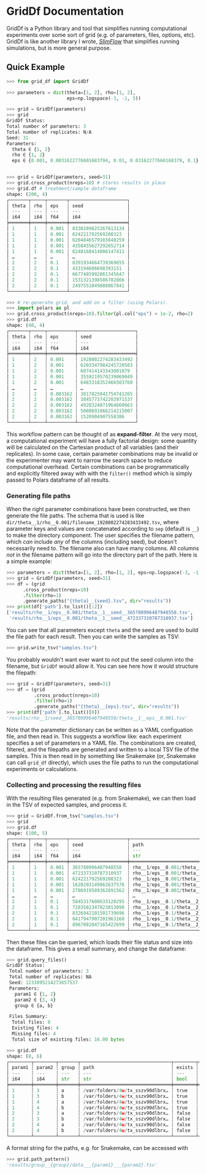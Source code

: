 # GridDf Documentation

GridDf is a Python library and tool that simplifies running computational
experiments over some sort of grid (e.g. of parameters, files, options, etc).
GridDf is like another library I wrote,
*[SlimFlow](https://github.com/vsbuffalo/slimflow/)* that simplifies running
simulations, but is more general purpose.

## Quick Example

```python
>>> from grid_df import GridDf

>>> parameters = dict(theta=[1, 2], rho=[1, 2],
                      eps=np.logspace(-3, -1, 5))

>>> grid = GridDf(parameters)
>>> grid
GridDf Status:
Total number of parameters: 3
Total number of replicates: N/A
Seed: 31
Parameters:
  theta ∈ {1, 2}
  rho ∈ {1, 2}
  eps ∈ {0.001, 0.0031622776601683794, 0.01, 0.03162277660168379, 0.1}


>>> grid = GridDf(parameters, seed=31)
>>> grid.cross_product(nreps=10) # stores results in place
>>> grid.df # treatment/sample dataframe
shape: (200, 4)
┌───────┬─────┬───────┬─────────────────────┐
│ theta ┆ rho ┆ eps   ┆ seed                │
│ ---   ┆ --- ┆ ---   ┆ ---                 │
│ i64   ┆ i64 ┆ f64   ┆ i64                 │
╞═══════╪═════╪═══════╪═════════════════════╡
│ 1     ┆ 1   ┆ 0.001 ┆ 8330289625267613134 │
│ 1     ┆ 1   ┆ 0.001 ┆ 624221792569208323  │
│ 1     ┆ 1   ┆ 0.001 ┆ 6204846579103848259 │
│ 1     ┆ 1   ┆ 0.001 ┆ 4358455627292652714 │
│ 1     ┆ 1   ┆ 0.001 ┆ 6248168414806147411 │
│ …     ┆ …   ┆ …     ┆ …                   │
│ 2     ┆ 2   ┆ 0.1   ┆ 8391934664739369655 │
│ 2     ┆ 2   ┆ 0.1   ┆ 433194606698393151  │
│ 2     ┆ 2   ┆ 0.1   ┆ 6677485992861345647 │
│ 2     ┆ 2   ┆ 0.1   ┆ 1531321398586782866 │
│ 2     ┆ 2   ┆ 0.1   ┆ 2497551049888867841 │
└───────┴─────┴───────┴─────────────────────┘

>>> # re-generate grid, and add on a filter (using Polars).
>>> import polars as pl
>>> grid.cross_product(nreps=10).filter(pl.col("eps") < 1e-2, rho=2)
>>> grid.df
shape: (40, 4)
┌───────┬─────┬──────────┬─────────────────────┐
│ theta ┆ rho ┆ eps      ┆ seed                │
│ ---   ┆ --- ┆ ---      ┆ ---                 │
│ i64   ┆ i64 ┆ f64      ┆ i64                 │
╞═══════╪═════╪══════════╪═════════════════════╡
│ 1     ┆ 2   ┆ 0.001    ┆ 1928002274283433492 │
│ 1     ┆ 2   ┆ 0.001    ┆ 6203347984245720503 │
│ 1     ┆ 2   ┆ 0.001    ┆ 607414143343001079  │
│ 1     ┆ 2   ┆ 0.001    ┆ 3559219570239069049 │
│ 1     ┆ 2   ┆ 0.001    ┆ 6483318352466503760 │
│ …     ┆ …   ┆ …        ┆ …                   │
│ 2     ┆ 2   ┆ 0.003162 ┆ 3817825041754741265 │
│ 2     ┆ 2   ┆ 0.003162 ┆ 3845773742203971537 │
│ 2     ┆ 2   ┆ 0.003162 ┆ 4928324071964660663 │
│ 2     ┆ 2   ┆ 0.003162 ┆ 5080691066214215007 │
│ 2     ┆ 2   ┆ 0.003162 ┆ 1520904907558386    │
└───────┴─────┴──────────┴─────────────────────┘

```

This workflow pattern can be thought of as **expand-filter**. At the very most,
a computational experiment will have a fully factorial design: some quantity
will be calculated on the Cartesian product of all variables (and their
replicates). In some case, certain parameter combinations may be invalid or the
experimenter may want to narrow the search space to reduce computational
overhead. Certain combinations can be programmatically and explicitly filtered
away with with the `filter()` method which is simply passed to Polars dataframe
of all results.

### Generating file paths

When the right parameter combinations have been constructed, we then generate
the file paths. The schema that is used is like
`dir/theta__1/rho__0.001/filename_1928002274283433492.tsv`, where parameter
keys and values are concatenated according to `sep` (default is `__`) to make the 
directory component. The user specifies the filename pattern, which *can* include
*any* of the columns (including seed), but doesn't necessarily need to. The filename
also can have many columns. All columns *not* in the filename pattern will go into 
the directory part of the path. Here is a simple example:

```python
>>> parameters = dict(theta=[1, 2], rho=[1, 2], eps=np.logspace(-3, -1, 5))
>>> grid = GridDf(parameters, seed=31)
>>> df = (grid
      .cross_product(nreps=10)
      .filter(rho=1)
      .generate_paths("{theta}__{seed}.tsv", dir="results"))
>>> print(df['path'].to_list()[:2])
['results/rho__1/eps__0.001/theta__1__seed__365780996487948558.tsv', 
 'results/rho__1/eps__0.001/theta__1__seed__472337310787310937.tsv']
```

You can see that all parameters except `theta` and the seed are used to build
the file path for each result. Then you can write the samples as TSV:

```python
>>> grid.write_tsv("samples.tsv")
```

You probably wouldn't want ever want to not put the seed column into the
filename, but `GridDf` would allow it. You can see here how it would 
structure the filepath:


```python
>>> grid = GridDf(parameters, seed=31)
>>> df = (grid
          .cross_product(nreps=10)
          .filter(rho=1)
          .generate_paths("{theta}__{eps}.tsv", dir="results"))
>>> print(df['path'].to_list()[0])
'results/rho__1/seed__365780996487948558/theta__1__eps__0.001.tsv'
```

Note that the parameter dictionary can be written as a YAML configuation file,
and then read in. This suggests a workflow like: each experiment specifies a
set of parameters in a YAML file. The combinations are created, filtered, and
the filepaths are generated and written to a local TSV file of the samples.
This is then read in by something like Snakemake (or, Snakemake can call
`grid_df` directly), which uses the file paths to run the computational
experiments or calculations.

### Collecting and processing the resulting files

With the resulting files generated (e.g. from Snakemake), we can then load
in the TSV of expected samples, and process it.

```python
>>> grid = GridDf.from_tsv("samples.tsv")
>>> grid
>>> grid.df
shape: (100, 5)
┌───────┬─────┬───────┬─────────────────────┬─────────────────────────────────┐
│ theta ┆ rho ┆ eps   ┆ seed                ┆ path                            │
│ ---   ┆ --- ┆ ---   ┆ ---                 ┆ ---                             │
│ i64   ┆ i64 ┆ f64   ┆ i64                 ┆ str                             │
╞═══════╪═════╪═══════╪═════════════════════╪═════════════════════════════════╡
│ 1     ┆ 1   ┆ 0.001 ┆ 365780996487948558  ┆ rho__1/eps__0.001/theta__1__se… │
│ 1     ┆ 1   ┆ 0.001 ┆ 472337310787310937  ┆ rho__1/eps__0.001/theta__1__se… │
│ 1     ┆ 1   ┆ 0.001 ┆ 624221792569208323  ┆ rho__1/eps__0.001/theta__1__se… │
│ 1     ┆ 1   ┆ 0.001 ┆ 1628203149862637576 ┆ rho__1/eps__0.001/theta__1__se… │
│ 1     ┆ 1   ┆ 0.001 ┆ 2786919589362691562 ┆ rho__1/eps__0.001/theta__1__se… │
│ …     ┆ …   ┆ …     ┆ …                   ┆ …                               │
│ 2     ┆ 1   ┆ 0.1   ┆ 5845317608633120295 ┆ rho__1/eps__0.1/theta__2__seed… │
│ 2     ┆ 1   ┆ 0.1   ┆ 7283582347823813098 ┆ rho__1/eps__0.1/theta__2__seed… │
│ 2     ┆ 1   ┆ 0.1   ┆ 8326942101501739696 ┆ rho__1/eps__0.1/theta__2__seed… │
│ 2     ┆ 1   ┆ 0.1   ┆ 8417947907201963168 ┆ rho__1/eps__0.1/theta__2__seed… │
│ 2     ┆ 1   ┆ 0.1   ┆ 8967082047165422699 ┆ rho__1/eps__0.1/theta__2__seed… │
└───────┴─────┴───────┴─────────────────────┴─────────────────────────────────┘
```

Then these files can be queried, which loads their file status and size into
the dataframe. This gives a small summary, and change the dataframe:

```python
>>> grid.query_files()
GridDf Status:
 Total number of parameters: 3
 Total number of replicates: NA
 Seed: 1233895214273657537
 Parameters:
   param1 ∈ {1, 2}
   param2 ∈ {3, 4}
   group ∈ {a, b}

 Files Summary:
  Total files: 8
  Existing files: 4
  Missing files: 4
  Total size of existing files: 16.00 bytes

>>> grid.df
shape: (8, 6)
┌────────┬────────┬───────┬─────────────────────────────────┬────────┬──────┐
│ param1 ┆ param2 ┆ group ┆ path                            ┆ exists ┆ size │
│ ---    ┆ ---    ┆ ---   ┆ ---                             ┆ ---    ┆ ---  │
│ i64    ┆ i64    ┆ str   ┆ str                             ┆ bool   ┆ i64  │
╞════════╪════════╪═══════╪═════════════════════════════════╪════════╪══════╡
│ 1      ┆ 3      ┆ a     ┆ /var/folders/4w/tx_sszv90dlbrx… ┆ true   ┆ 4    │
│ 1      ┆ 3      ┆ b     ┆ /var/folders/4w/tx_sszv90dlbrx… ┆ true   ┆ 4    │
│ 1      ┆ 4      ┆ a     ┆ /var/folders/4w/tx_sszv90dlbrx… ┆ true   ┆ 4    │
│ 1      ┆ 4      ┆ b     ┆ /var/folders/4w/tx_sszv90dlbrx… ┆ true   ┆ 4    │
│ 2      ┆ 3      ┆ a     ┆ /var/folders/4w/tx_sszv90dlbrx… ┆ false  ┆ null │
│ 2      ┆ 3      ┆ b     ┆ /var/folders/4w/tx_sszv90dlbrx… ┆ false  ┆ null │
│ 2      ┆ 4      ┆ a     ┆ /var/folders/4w/tx_sszv90dlbrx… ┆ false  ┆ null │
│ 2      ┆ 4      ┆ b     ┆ /var/folders/4w/tx_sszv90dlbrx… ┆ false  ┆ null │
└────────┴────────┴───────┴─────────────────────────────────┴────────┴──────┘
```

A format string for the paths, e.g. for Snakemake, can be accessed with

```python
>>> grid.path_pattern()
'results/group__{group}/data___{param1}___{param2}.tsv'
```
